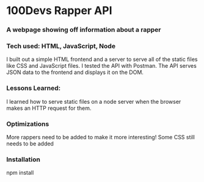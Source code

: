 # 100Devs Rapper API

### A webpage showing off information about a rapper

### Tech used: HTML, JavaScript, Node
I built out a simple HTML frontend and a server to serve all of the static files like CSS and JavaScript files. I tested the API with Postman. The API serves JSON data to the frontend and displays it on the DOM.

### Lessons Learned:
I learned how to serve static files on a node server when the browser makes an HTTP request for them.

### Optimizations
More rappers need to be added to make it more interesting! Some CSS still needs to be added

### Installation
npm install
